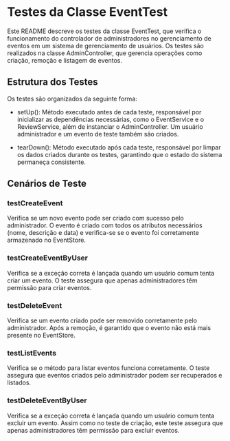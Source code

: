 # Testes da Classe EventTest
Este README descreve os testes da classe EventTest, que verifica o funcionamento do controlador de administradores no gerenciamento de eventos em um sistema de gerenciamento de usuários. Os testes são realizados na classe AdminController, que gerencia operações como criação, remoção e listagem de eventos.

## Estrutura dos Testes
Os testes são organizados da seguinte forma:

- setUp(): Método executado antes de cada teste, responsável por inicializar as dependências necessárias, como o EventService e o ReviewService, além de instanciar o AdminController. Um usuário administrador e um evento de teste também são criados.

- tearDown(): Método executado após cada teste, responsável por limpar os dados criados durante os testes, garantindo que o estado do sistema permaneça consistente.

## Cenários de Teste
### testCreateEvent
Verifica se um novo evento pode ser criado com sucesso pelo administrador. O evento é criado com todos os atributos necessários (nome, descrição e data) e verifica-se se o evento foi corretamente armazenado no EventStore.

### testCreateEventByUser
Verifica se a exceção correta é lançada quando um usuário comum tenta criar um evento. O teste assegura que apenas administradores têm permissão para criar eventos.

### testDeleteEvent
Verifica se um evento criado pode ser removido corretamente pelo administrador. Após a remoção, é garantido que o evento não está mais presente no EventStore.

### testListEvents
Verifica se o método para listar eventos funciona corretamente. O teste assegura que eventos criados pelo administrador podem ser recuperados e listados.

### testDeleteEventByUser
Verifica se a exceção correta é lançada quando um usuário comum tenta excluir um evento. Assim como no teste de criação, este teste assegura que apenas administradores têm permissão para excluir eventos.

